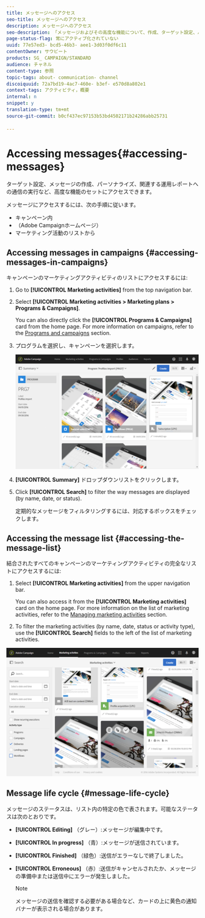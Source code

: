 ```yaml
---
title: メッセージへのアクセス
seo-title: メッセージへのアクセス
description: メッセージへのアクセス
seo-description: 「メッセージおよびその高度な機能について、作成、ターゲット設定、パーソナライゼーション、実行およびレポート」
page-status-flag: 常にアクティブ化されていない
uuid: 77e57ed3- bcd5-46b3- aee1-3d03f0df6c11
contentOwner: サウビート
products: SG_ CAMPAIGN/STANDARD
audience: チャネル
content-type: 参照
topic-tags: about- communication- channel
discoiquuid: 72a7bd19-4ac7-460e- b3ef- e570d8a802e1
context-tags: アクティビティ，概要
internal: n
snippet: y
translation-type: tm+mt
source-git-commit: b0cf437ec97153b53bd4502171b24286abb25731

---
```



# Accessing messages{#accessing-messages}

ターゲット設定、メッセージの作成、パーソナライズ、関連する運用レポートへの通信の実行など、高度な機能のセットにアクセスできます。

メッセージにアクセスするには、次の手順に従います。

* キャンペーン内
* （Adobe Campaignホームページ）
* マーケティング活動のリストから

## Accessing messages in campaigns {#accessing-messages-in-campaigns}

キャンペーンのマーケティングアクティビティのリストにアクセスするには:

1. Go to **[!UICONTROL Marketing activities]** from the top navigation bar.
1. Select **[!UICONTROL Marketing activities > Marketing plans > Programs & Campaigns]**.

   You can also directly click the **[!UICONTROL Programs & Campaigns]** card from the home page. For more information on campaigns, refer to the [Programs and campaigns](../../start/using/programs-and-campaigns.md) section.

1. プログラムを選択し、キャンペーンを選択します。

   ![](assets/delivery_list_1.png)

1. **[!UICONTROL Summary]** ドロップダウンリストをクリックします。
1. Click **[!UICONTROL Search]** to filter the way messages are displayed (by name, date, or status).

   定期的なメッセージをフィルタリングするには、対応するボックスをチェックします。

## Accessing the message list {#accessing-the-message-list}

結合されたすべてのキャンペーンのマーケティングアクティビティの完全なリストにアクセスするには:

1. Select **[!UICONTROL Marketing activities]** from the upper navigation bar.

   You can also access it from the **[!UICONTROL Marketing activities]** card on the home page. For more information on the list of marketing activities, refer to the [Managing marketing activities](../../start/using/marketing-activities.md#creating-a-marketing-activity) section.

1. To filter the marketing activities (by name, date, status or activity type), use the **[!UICONTROL Search]** fields to the left of the list of marketing activities.

![](assets/delivery_list_2.png)

## Message life cycle {#message-life-cycle}

メッセージのステータスは、リスト内の特定の色で表されます。可能なステータスは次のとおりです。

* **[!UICONTROL Editing]** （グレー）:メッセージが編集中です。
* **[!UICONTROL In progress]** （青）:メッセージが送信されています。
* **[!UICONTROL Finished]** （緑色）:送信がエラーなしで終了しました。
* **[!UICONTROL Erroneous]** （赤）:送信がキャンセルされたか、メッセージの準備中または送信中にエラーが発生しました。

   >[!NOTE]
   >
   >メッセージの送信を確認する必要がある場合など、カードの上に黄色の通知バナーが表示される場合があります。

